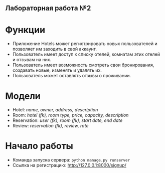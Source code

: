 ## Лабораторная работа №2

# Функции

- Приложение Hotels может регистрировать новых пользователей и позволяет им заходить в свой аккаунт. 
- Пользователь имеет доступ к списку отелей, комнатам этих отелей и отзывам на них. 
- Пользователь имеет возможность смотреть свои бронирования, создавать новые, изменять и удалять их.
- Пользователь может оставлять отзывы о проживании.

# Модели

- Hotel: *name, owner, address, description*
- Room: *hotel (fk), room type, price, capacity, description*
- Reservation: *user (fk), room (fk), start date, end date*
- Review: *reservation (fk), review, rate*

# Начало работы

- Команда запуска сервера: `python manage.py runserver`
- Ссылка на регистрацию: <http://127.0.0.1:8000/signup/>